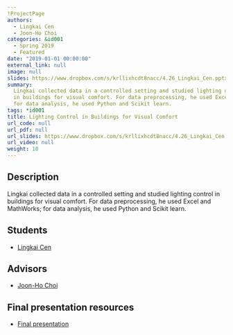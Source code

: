 ```yaml
---
!ProjectPage
authors:
  - Lingkai Cen
  - Joon-Ho Choi
categories: &id001
  - Spring 2019
  - Featured
date: "2019-01-01 00:00:00"
external_link: null
image: null
slides: https://www.dropbox.com/s/krllixhcdt8nacc/4.26_Lingkai_Cen.pptx?dl=0
summary:
  Lingkai collected data in a controlled setting and studied lighting control
  in buildings for visual comfort. For data preprocessing, he used Excel and MathWorks;
  for data analysis, he used Python and Scikit learn.
tags: *id001
title: Lighting Control in Buildings for Visual Comfort
url_code: null
url_pdf: null
url_slides: https://www.dropbox.com/s/krllixhcdt8nacc/4.26_Lingkai_Cen.pptx?dl=0
url_video: null
weight: 10
---
```


## Description

Lingkai collected data in a controlled setting and studied lighting control in buildings for visual comfort. For data preprocessing, he used Excel and MathWorks; for data analysis, he used Python and Scikit learn.

## Students

- [Lingkai Cen](../../../author/lingkai-cen)

## Advisors

- [Joon-Ho Choi](../../../author/joon-ho-choi)

## Final presentation resources

- [Final presentation](https://www.dropbox.com/s/krllixhcdt8nacc/4.26_Lingkai_Cen.pptx?dl=0)
